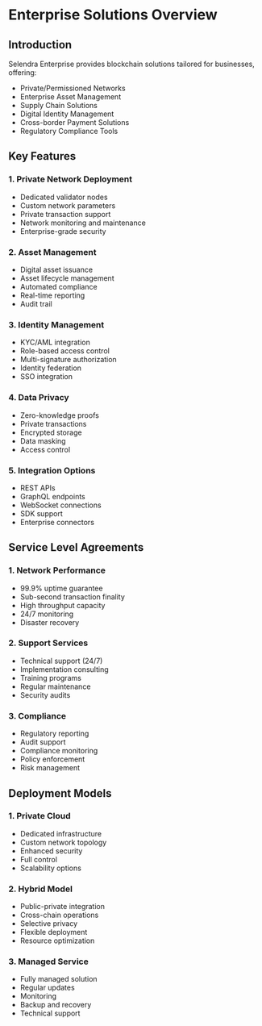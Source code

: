 # Enterprise Solutions Overview

## Introduction

Selendra Enterprise provides blockchain solutions tailored for businesses, offering:
- Private/Permissioned Networks
- Enterprise Asset Management
- Supply Chain Solutions
- Digital Identity Management
- Cross-border Payment Solutions
- Regulatory Compliance Tools

## Key Features

### 1. Private Network Deployment
- Dedicated validator nodes
- Custom network parameters
- Private transaction support
- Network monitoring and maintenance
- Enterprise-grade security

### 2. Asset Management
- Digital asset issuance
- Asset lifecycle management
- Automated compliance
- Real-time reporting
- Audit trail

### 3. Identity Management
- KYC/AML integration
- Role-based access control
- Multi-signature authorization
- Identity federation
- SSO integration

### 4. Data Privacy
- Zero-knowledge proofs
- Private transactions
- Encrypted storage
- Data masking
- Access control

### 5. Integration Options
- REST APIs
- GraphQL endpoints
- WebSocket connections
- SDK support
- Enterprise connectors

## Service Level Agreements

### 1. Network Performance
- 99.9% uptime guarantee
- Sub-second transaction finality
- High throughput capacity
- 24/7 monitoring
- Disaster recovery

### 2. Support Services
- Technical support (24/7)
- Implementation consulting
- Training programs
- Regular maintenance
- Security audits

### 3. Compliance
- Regulatory reporting
- Audit support
- Compliance monitoring
- Policy enforcement
- Risk management

## Deployment Models

### 1. Private Cloud
- Dedicated infrastructure
- Custom network topology
- Enhanced security
- Full control
- Scalability options

### 2. Hybrid Model
- Public-private integration
- Cross-chain operations
- Selective privacy
- Flexible deployment
- Resource optimization

### 3. Managed Service
- Fully managed solution
- Regular updates
- Monitoring
- Backup and recovery
- Technical support
